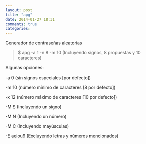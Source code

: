 ```yaml
---
layout: post
title: "apg"
date: 2014-01-27 18:31
comments: true
categories: 
---
```

Generador de contraseñas aleatorias 

>$ apg -a 1 -n 8 -m 10 (Incluyendo signos, 8 propuestas y 10 caracteres) 

Algunas opciones: 

-a 0  (sin signos especiales [por defecto]) 

-m 10 (número mínimo de caracteres [8 por defecto]) 

-x 12 (número máximo de caracteres [10 por defecto]) 

-M S  (Incluyendo un signo) 

-M N  (Incluyendo un número) 

-M C  (Incluyendo mayúsculas) 

-E aeiou9 (Excluyendo letras y números mencionados)

